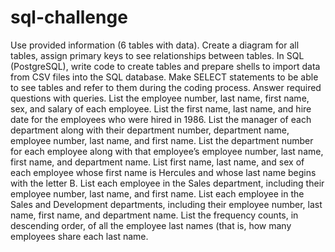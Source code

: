 # sql-challenge
Use provided information (6 tables with data).
Create a diagram for all tables, assign primary keys to see relationships between tables. 
In SQL (PostgreSQL), write code to create tables and prepare shells to import data from CSV files into the SQL database.
Make SELECT statements to be able to see tables and refer to them during the coding process. 
Answer required questions with queries.
List the employee number, last name, first name, sex, and salary of each employee.
List the first name, last name, and hire date for the employees who were hired in 1986.
List the manager of each department along with their department number, department name, employee number, last name, and first name.
List the department number for each employee along with that employee’s employee number, last name, first name, and department name.
List first name, last name, and sex of each employee whose first name is Hercules and whose last name begins with the letter B.
List each employee in the Sales department, including their employee number, last name, and first name.
List each employee in the Sales and Development departments, including their employee number, last name, first name, and department name.
List the frequency counts, in descending order, of all the employee last names (that is, how many employees share each last name.


